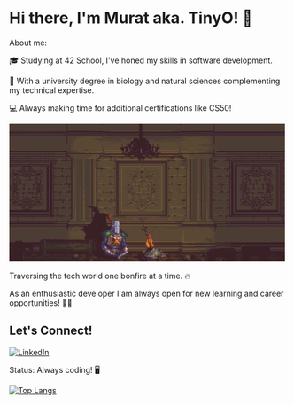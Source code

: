 <h1>Hi there, I'm Murat aka. TinyO! 🤖</h1>

About me:

🎓 Studying at 42 School, I've honed my skills in software development.

🔬 With a university degree in biology and natural sciences complementing my technical expertise.

💻 Always making time for additional certifications like CS50! 





![](https://github.com/OkuM1/OkuM1/blob/main/darksouls.gif)



Traversing the tech world one bonfire at a time. 🔥



As an enthusiastic developer I am always open for new learning and career opportunities!  🚀✨

<h2>Let's Connect!</h2>


[![LinkedIn](https://img.shields.io/badge/LinkedIn-Profile-blue?style=flat-square&logo=linkedin)](https://www.linkedin.com/in/muratokutucu)



Status: Always coding! 🖥️






[![Top Langs](https://github-readme-stats.vercel.app/api/top-langs/?username=OkuM1)](https://github.com/OkuM1/github-readme-stats)

